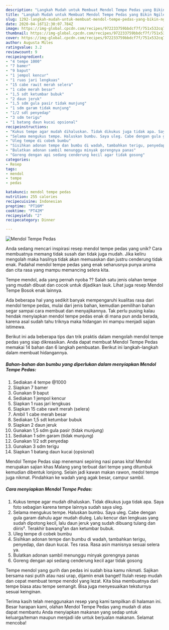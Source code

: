 ```yaml
---
description: "Langkah Mudah untuk Membuat Mendol Tempe Pedas yang Bikin Ngiler"
title: "Langkah Mudah untuk Membuat Mendol Tempe Pedas yang Bikin Ngiler"
slug: 1292-langkah-mudah-untuk-membuat-mendol-tempe-pedas-yang-bikin-ngiler
date: 2020-04-16T12:30:07.784Z
image: https://img-global.cpcdn.com/recipes/972233759bbdcf7f/751x532cq70/mendol-tempe-pedas-foto-resep-utama.jpg
thumbnail: https://img-global.cpcdn.com/recipes/972233759bbdcf7f/751x532cq70/mendol-tempe-pedas-foto-resep-utama.jpg
cover: https://img-global.cpcdn.com/recipes/972233759bbdcf7f/751x532cq70/mendol-tempe-pedas-foto-resep-utama.jpg
author: Augusta Miles
ratingvalue: 3.2
reviewcount: 9
recipeingredient:
- "4 tempe 1000"
- "7 bamer"
- "9 baput"
- "1 jempol kencur"
- "1 ruas jari lengkuas"
- "15 cabe rawit merah selera"
- "1 cabe merah besar"
- "1,5 sdt ketumbar bubuk"
- "2 daun jeruk"
- "1,5 sdm gula pasir tidak munjung"
- "1 sdm garam tidak munjung"
- "1/2 sdt penyedap"
- "3 sdm terigu"
- "1 batang daun kucai opsional"
recipeinstructions:
- "Kukus tempe agar mudah dihaluskan. Tidak dikukus juga tidak apa. Saya foto sebagian karena tempe lainnya sudah saya uleg."
- "Selama mengukus tempe. Haluskan bumbu. Saya uleg. Cabe dengan gula garam dahulu agar mudah diuleg. Lalu kencur dan lengkuas yang sudah dipotong kecil, lalu daun jeruk yang sudah dibuang tulang dan diiris². Terakhir bawang²an dan ketumbar bubuk."
- "Uleg tempe di cobek bumbu"
- "Sisihkan adonan tempe dan bumbu di wadah, tambahkan terigu, penyedap, dan daun kucai. Tes rasa. Rasa asin manisnya sesuai selera ya."
- "Bulatkan adonan sambil menunggu minyak gorengnya panas"
- "Goreng dengan api sedang cenderung kecil agar tidak gosong"
categories:
- Resep
tags:
- mendol
- tempe
- pedas

katakunci: mendol tempe pedas 
nutrition: 255 calories
recipecuisine: Indonesian
preptime: "PT16M"
cooktime: "PT42M"
recipeyield: "2"
recipecategory: Dinner

---
```



![Mendol Tempe Pedas](https://img-global.cpcdn.com/recipes/972233759bbdcf7f/751x532cq70/mendol-tempe-pedas-foto-resep-utama.jpg)

Anda sedang mencari inspirasi resep mendol tempe pedas yang unik? Cara membuatnya memang tidak susah dan tidak juga mudah. Jika keliru mengolah maka hasilnya tidak akan memuaskan dan justru cenderung tidak enak. Padahal mendol tempe pedas yang enak seharusnya punya aroma dan cita rasa yang mampu memancing selera kita.

Tempe mendol, ada yang pernah nyoba ?? Salah satu jenis olahan tempe yang mudah dibuat dan cocok untuk dijadikan lauk. Lihat juga resep Mendol Tempe Bosok enak lainnya.

Ada beberapa hal yang sedikit banyak mempengaruhi kualitas rasa dari mendol tempe pedas, mulai dari jenis bahan, kemudian pemilihan bahan segar sampai cara membuat dan menyajikannya. Tak perlu pusing kalau hendak menyiapkan mendol tempe pedas enak di mana pun anda berada, karena asal sudah tahu triknya maka hidangan ini mampu menjadi sajian istimewa.


Berikut ini ada beberapa tips dan trik praktis dalam mengolah mendol tempe pedas yang siap dikreasikan. Anda dapat membuat Mendol Tempe Pedas memakai 14 bahan dan 6 langkah pembuatan. Berikut ini langkah-langkah dalam membuat hidangannya.

<!--inarticleads1-->

##### Bahan-bahan dan bumbu yang diperlukan dalam menyiapkan Mendol Tempe Pedas:

1. Sediakan 4 tempe @1000
1. Siapkan 7 bamer
1. Gunakan 9 baput
1. Sediakan 1 jempol kencur
1. Siapkan 1 ruas jari lengkuas
1. Siapkan 15 cabe rawit merah (selera)
1. Ambil 1 cabe merah besar
1. Sediakan 1,5 sdt ketumbar bubuk
1. Siapkan 2 daun jeruk
1. Gunakan 1,5 sdm gula pasir (tidak munjung)
1. Sediakan 1 sdm garam (tidak munjung)
1. Gunakan 1/2 sdt penyedap
1. Gunakan 3 sdm terigu
1. Siapkan 1 batang daun kucai (opsional)


Mendol Tempe Pedas siap menemani sepiring nasi panas kita! Mendol merupakan sajian khas Malang yang terbuat dari tempe yang ditumbuk kemudian dibentuk lonjong. Selain jadi kawan makan rawon, medol tempe juga nikmat. Pindahkan ke wadah yang agak besar, campur sambil. 

<!--inarticleads2-->

##### Cara menyiapkan Mendol Tempe Pedas:

1. Kukus tempe agar mudah dihaluskan. Tidak dikukus juga tidak apa. Saya foto sebagian karena tempe lainnya sudah saya uleg.
1. Selama mengukus tempe. Haluskan bumbu. Saya uleg. Cabe dengan gula garam dahulu agar mudah diuleg. Lalu kencur dan lengkuas yang sudah dipotong kecil, lalu daun jeruk yang sudah dibuang tulang dan diiris². Terakhir bawang²an dan ketumbar bubuk.
1. Uleg tempe di cobek bumbu
1. Sisihkan adonan tempe dan bumbu di wadah, tambahkan terigu, penyedap, dan daun kucai. Tes rasa. Rasa asin manisnya sesuai selera ya.
1. Bulatkan adonan sambil menunggu minyak gorengnya panas
1. Goreng dengan api sedang cenderung kecil agar tidak gosong


Tempe mendol yang gurih dan pedas ini sudah bisa kamu nikmati. Sajikan bersama nasi putih atau nasi urap, dijamin enak banget! Itulah resep mudah dan cepat membuat tempe mendol yang lezat. Kita bisa membuatnya dari tempe biasa atau tempe semangit. Bisa juga menyesuaikan teksturnya sesuai keinginan. 

Terima kasih telah menggunakan resep yang kami tampilkan di halaman ini. Besar harapan kami, olahan Mendol Tempe Pedas yang mudah di atas dapat membantu Anda menyiapkan makanan yang sedap untuk keluarga/teman maupun menjadi ide untuk berjualan makanan. Selamat mencoba!
